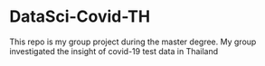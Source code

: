 # DataSci-Covid-TH
This repo is my group project during the master degree. My group investigated the insight of covid-19 test data in Thailand

